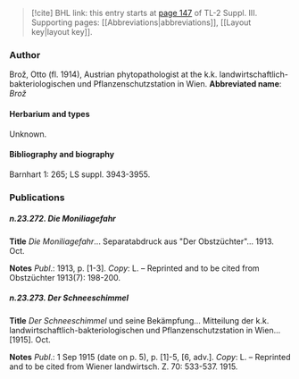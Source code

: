 > [!cite] BHL link: this entry starts at [page 147](https://www.biodiversitylibrary.org/page/33266454) of TL-2 Suppl. III.
> Supporting pages: [[Abbreviations|abbreviations]], [[Layout key|layout key]].

### Author

Brož, Otto (fl. 1914), Austrian phytopathologist at the k.k. landwirtschaftlich-bakteriologischen und Pflanzenschutzstation in Wien. 
**Abbreviated name**: *Brož*

#### Herbarium and types

Unknown.

#### Bibliography and biography

Barnhart 1: 265; LS suppl. 3943-3955.

### Publications

##### n.23.272. Die Moniliagefahr

**Title**
*Die Moniliagefahr*... Separatabdruck aus "Der Obstzüchter"... 1913. Oct.

**Notes**
*Publ*.: 1913, p. \[1-3\]. *Copy*: L. – Reprinted and to be cited from Obstzüchter 1913(7): 198-200.

##### n.23.273. Der Schneeschimmel

**Title**
*Der Schneeschimmel* und seine Bekämpfung... Mitteilung der k.k. landwirtschaftlich-bakteriologischen und Pflanzenschutzstation in Wien... \[1915\]. Oct.

**Notes**
*Publ*.: 1 Sep 1915 (date on p. 5), p. \[1\]-5, \[6, adv.\]. *Copy*: L. – Reprinted and to be cited from Wiener landwirtsch. Z. 70: 533-537. 1915.


